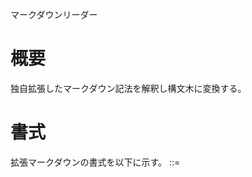 マークダウンリーダー

# 概要
独自拡張したマークダウン記法を解釈し構文木に変換する。

# 書式
拡張マークダウンの書式を以下に示す。
    <markdown> ::= <title> <statement> ...
    <statement> ::= {
            <paragraph>
            | <preformatted_text_block>
            | <quote_block>
            | <list_block>
            | <table>
        }
    <header> ::= { # | ## | ### | #### | ##### | ###### } ' ' <string> <eol>
    <preformatted_text_block> ::= <preformatted_text> ...
    <preformatted_text> ::= '    ' <string> <eol>
    <quote_block> ::= <quote> ...
    <quote> ::= '>' ... ' ' <string> <eol>
    <list_block> ::= { <ordered_list> | <unordered_list> } ...
    <ordered_list> ::= '1.' ... ' ' <string> <eol>
    <unordered_list> ::= '-' ... ' ' <string> <eol>
    <table> ::= <table_separator>
            <table_header>
            <table_separator>
            <table_body>
            <table_separator>
    <table_separator> ::= '--' <eol>
    <table_line> ::= <string> [<tab> <string>] ... <eol>
    <table_header> ::= <table_line>
    <table_body> ::= <table_line> <table_line> ...
    <title> -- この文書のタイトルを表す文字列
    <eol> -- 改行文字
    <string> -- 文字の列

## 見出し
'#'から始まる行は見出しと見做される。
    # header1
    ## header2
    ### header3
    #### header4
    ##### header5
    ###### header6

連続する#の数が見出しレベルに対応する。
# header1
## header2
### header3
#### header4
##### header5
###### header6

## 段落
行末までの文字の列は段落と見做される。
    paragraf...
paragraf...

## 整形済みテキスト
半角スペース4つから始まる行は整形済みテキストと見做す。
    preformatted

整形済みのテキストはフォーマッタによって整形されない。
    (defun make-adder (n)
      (lambda (x) (+ x n)))

## 引用
'>'から始まる行は引用文と見做す。引用の引用を表す場合は'>'をネストさせる。
    > quotation1
    > quotation2
    >> quotation of quotation1
    >> quotation of quotation2
> quotation1
> quotation2
>> quotation of quotation1
>> quotation of quotation2

## リスト
リストは順序の有無により二種類存在する。
--
順序	開始文字
--
順序あり	1.
順序無し	-
--

それぞれ、開始文字を重ねることにより、ネストしたリストを表現することができる。また、リスト内で他方のリストを記述することもできる。
    - list
    -- nested list
    - list
    1. ordered list
    1. ordered list
    - list

## 表
'--'で区切られたセクションは表と見做される。表は省略可能なヘッダ―部とボディー部に分かれる。

次のようにタブ区切りの列として記述される。
    --
    header1	header2	header3
    --
    body1-1	body1-2	body1-3
    body2-1	body2-2	body2-3
    body3-1	body3-2	body3-3
    --

--
header1	header2	header3
--
body1-1	body1-2	body1-3
body2-1	body2-2	body2-3
body3-1	body3-2	body3-3
--
